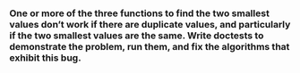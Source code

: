 ### One or more of the three functions to find the two smallest values don’t work if there are duplicate values, and particularly if the two smallest values are the same. Write doctests to demonstrate the problem, run them, and fix the algorithms that exhibit this bug.